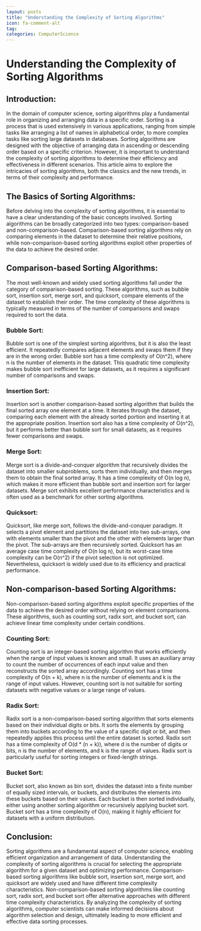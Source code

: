 ```yaml
---
layout: posts
title: "Understanding the Complexity of Sorting Algorithms"
icon: fa-comment-alt
tag:      
categories: ComputerScience
---
```



# Understanding the Complexity of Sorting Algorithms

## Introduction:

In the domain of computer science, sorting algorithms play a fundamental role in organizing and arranging data in a specific order. Sorting is a process that is used extensively in various applications, ranging from simple tasks like arranging a list of names in alphabetical order, to more complex tasks like sorting large datasets in databases. Sorting algorithms are designed with the objective of arranging data in ascending or descending order based on a specific criterion. However, it is important to understand the complexity of sorting algorithms to determine their efficiency and effectiveness in different scenarios. This article aims to explore the intricacies of sorting algorithms, both the classics and the new trends, in terms of their complexity and performance.

## The Basics of Sorting Algorithms:

Before delving into the complexity of sorting algorithms, it is essential to have a clear understanding of the basic concepts involved. Sorting algorithms can be broadly categorized into two types: comparison-based and non-comparison-based. Comparison-based sorting algorithms rely on comparing elements in the dataset to determine their relative positions, while non-comparison-based sorting algorithms exploit other properties of the data to achieve the desired order.

## Comparison-based Sorting Algorithms:

The most well-known and widely used sorting algorithms fall under the category of comparison-based sorting. These algorithms, such as bubble sort, insertion sort, merge sort, and quicksort, compare elements of the dataset to establish their order. The time complexity of these algorithms is typically measured in terms of the number of comparisons and swaps required to sort the data.

### Bubble Sort:

Bubble sort is one of the simplest sorting algorithms, but it is also the least efficient. It repeatedly compares adjacent elements and swaps them if they are in the wrong order. Bubble sort has a time complexity of O(n^2), where n is the number of elements in the dataset. This quadratic time complexity makes bubble sort inefficient for large datasets, as it requires a significant number of comparisons and swaps.

### Insertion Sort:

Insertion sort is another comparison-based sorting algorithm that builds the final sorted array one element at a time. It iterates through the dataset, comparing each element with the already sorted portion and inserting it at the appropriate position. Insertion sort also has a time complexity of O(n^2), but it performs better than bubble sort for small datasets, as it requires fewer comparisons and swaps.

### Merge Sort:

Merge sort is a divide-and-conquer algorithm that recursively divides the dataset into smaller subproblems, sorts them individually, and then merges them to obtain the final sorted array. It has a time complexity of O(n log n), which makes it more efficient than bubble sort and insertion sort for larger datasets. Merge sort exhibits excellent performance characteristics and is often used as a benchmark for other sorting algorithms.

### Quicksort:

Quicksort, like merge sort, follows the divide-and-conquer paradigm. It selects a pivot element and partitions the dataset into two sub-arrays, one with elements smaller than the pivot and the other with elements larger than the pivot. The sub-arrays are then recursively sorted. Quicksort has an average case time complexity of O(n log n), but its worst-case time complexity can be O(n^2) if the pivot selection is not optimized. Nevertheless, quicksort is widely used due to its efficiency and practical performance.

## Non-comparison-based Sorting Algorithms:

Non-comparison-based sorting algorithms exploit specific properties of the data to achieve the desired order without relying on element comparisons. These algorithms, such as counting sort, radix sort, and bucket sort, can achieve linear time complexity under certain conditions.

### Counting Sort:

Counting sort is an integer-based sorting algorithm that works efficiently when the range of input values is known and small. It uses an auxiliary array to count the number of occurrences of each input value and then reconstructs the sorted array accordingly. Counting sort has a time complexity of O(n + k), where n is the number of elements and k is the range of input values. However, counting sort is not suitable for sorting datasets with negative values or a large range of values.

### Radix Sort:

Radix sort is a non-comparison-based sorting algorithm that sorts elements based on their individual digits or bits. It sorts the elements by grouping them into buckets according to the value of a specific digit or bit, and then repeatedly applies this process until the entire dataset is sorted. Radix sort has a time complexity of O(d * (n + k)), where d is the number of digits or bits, n is the number of elements, and k is the range of values. Radix sort is particularly useful for sorting integers or fixed-length strings.

### Bucket Sort:

Bucket sort, also known as bin sort, divides the dataset into a finite number of equally sized intervals, or buckets, and distributes the elements into these buckets based on their values. Each bucket is then sorted individually, either using another sorting algorithm or recursively applying bucket sort. Bucket sort has a time complexity of O(n), making it highly efficient for datasets with a uniform distribution.

## Conclusion:

Sorting algorithms are a fundamental aspect of computer science, enabling efficient organization and arrangement of data. Understanding the complexity of sorting algorithms is crucial for selecting the appropriate algorithm for a given dataset and optimizing performance. Comparison-based sorting algorithms like bubble sort, insertion sort, merge sort, and quicksort are widely used and have different time complexity characteristics. Non-comparison-based sorting algorithms like counting sort, radix sort, and bucket sort offer alternative approaches with different time complexity characteristics. By analyzing the complexity of sorting algorithms, computer scientists can make informed decisions about algorithm selection and design, ultimately leading to more efficient and effective data sorting processes.